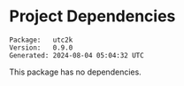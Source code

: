 # Project Dependencies
    Package:   utc2k
    Version:   0.9.0
    Generated: 2024-08-04 05:04:32 UTC

This package has no dependencies.
